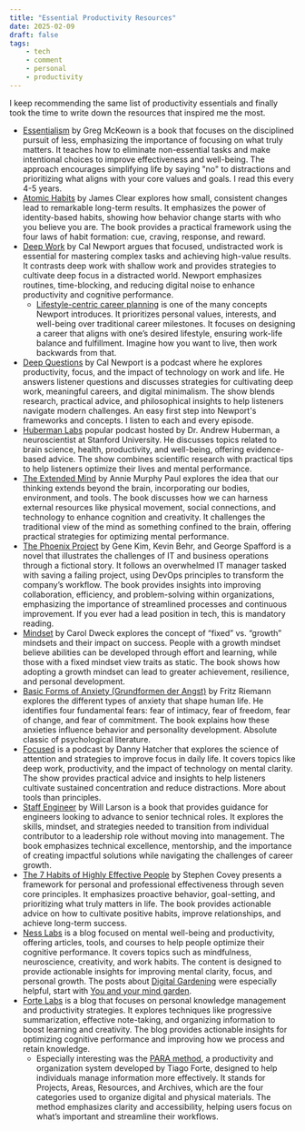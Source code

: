 ```yaml
---
title: "Essential Productivity Resources"
date: 2025-02-09
draft: false
tags:
    - tech
    - comment
    - personal
    - productivity
---
```


I keep recommending the same list of productivity essentials and finally took the time to write down the resources that inspired me the most.

- [Essentialism](https://search.worldcat.org/title/1003103244) by Greg McKeown is a book that focuses on the disciplined pursuit of less, emphasizing the importance of focusing on what truly matters. It teaches how to eliminate non-essential tasks and make intentional choices to improve effectiveness and well-being. The approach encourages simplifying life by saying "no" to distractions and prioritizing what aligns with your core values and goals. I read this every 4-5 years.
- [Atomic Habits](https://jamesclear.com/atomic-habits) by James Clear explores how small, consistent changes lead to remarkable long-term results. It emphasizes the power of identity-based habits, showing how behavior change starts with who you believe you are. The book provides a practical framework using the four laws of habit formation: cue, craving, response, and reward.
- [Deep Work](https://search.worldcat.org/title/1059167640) by Cal Newport argues that focused, undistracted work is essential for mastering complex tasks and achieving high-value results. It contrasts deep work with shallow work and provides strategies to cultivate deep focus in a distracted world. Newport emphasizes routines, time-blocking, and reducing digital noise to enhance productivity and cognitive performance.
  - [Lifestyle-centric career planning](https://calnewport.com/the-most-important-piece-of-career-advice-you-probably-never-heard-2/) is one of the many concepts Newport introduces. It prioritizes personal values, interests, and well-being over traditional career milestones. It focuses on designing a career that aligns with one’s desired lifestyle, ensuring work-life balance and fulfillment. Imagine how you want to live, then work backwards from that.
- [Deep Questions](https://www.thedeeplife.com/listen/) by Cal Newport is a podcast where he explores productivity, focus, and the impact of technology on work and life. He answers listener questions and discusses strategies for cultivating deep work, meaningful careers, and digital minimalism. The show blends research, practical advice, and philosophical insights to help listeners navigate modern challenges. An easy first step into Newport's frameworks and concepts. I listen to each and every episode.
- [Huberman Labs](https://www.hubermanlab.com/podcast)  popular podcast hosted by Dr. Andrew Huberman, a neuroscientist at Stanford University. He discusses topics related to brain science, health, productivity, and well-being, offering evidence-based advice. The show combines scientific research with practical tips to help listeners optimize their lives and mental performance.
- [The Extended Mind](https://anniemurphypaul.com/books/the-extended-mind/) by Annie Murphy Paul explores the idea that our thinking extends beyond the brain, incorporating our bodies, environment, and tools. The book discusses how we can harness external resources like physical movement, social connections, and technology to enhance cognition and creativity. It challenges the traditional view of the mind as something confined to the brain, offering practical strategies for optimizing mental performance.
- [The Phoenix Project](https://itrevolution.com/product/the-phoenix-project/) by Gene Kim, Kevin Behr, and George Spafford is a novel that illustrates the challenges of IT and business operations through a fictional story. It follows an overwhelmed IT manager tasked with saving a failing project, using DevOps principles to transform the company’s workflow. The book provides insights into improving collaboration, efficiency, and problem-solving within organizations, emphasizing the importance of streamlined processes and continuous improvement. If you ever had a lead position in tech, this is mandatory reading.
- [Mindset](https://search.worldcat.org/title/933546763) by Carol Dweck explores the concept of “fixed” vs. “growth” mindsets and their impact on success. People with a growth mindset believe abilities can be developed through effort and learning, while those with a fixed mindset view traits as static. The book shows how adopting a growth mindset can lead to greater achievement, resilience, and personal development.
- [Basic Forms of Anxiety (Grundformen der Angst)](https://search.worldcat.org/title/1300427885) by Fritz Riemann explores the different types of anxiety that shape human life. He identifies four fundamental fears: fear of intimacy, fear of freedom, fear of change, and fear of commitment. The book explains how these anxieties influence behavior and personality development. Absolute classic of psychological literature.
- [Focused](https://www.relay.fm/focused) is a podcast by Danny Hatcher that explores the science of attention and strategies to improve focus in daily life. It covers topics like deep work, productivity, and the impact of technology on mental clarity. The show provides practical advice and insights to help listeners cultivate sustained concentration and reduce distractions. More about tools than principles.
- [Staff Engineer](https://staffeng.com/book/) by Will Larson is a book that provides guidance for engineers looking to advance to senior technical roles. It explores the skills, mindset, and strategies needed to transition from individual contributor to a leadership role without moving into management. The book emphasizes technical excellence, mentorship, and the importance of creating impactful solutions while navigating the challenges of career growth.
- [The 7 Habits of Highly Effective People](https://www.franklincovey.com/the-7-habits/) by Stephen Covey presents a framework for personal and professional effectiveness through seven core principles. It emphasizes proactive behavior, goal-setting, and prioritizing what truly matters in life. The book provides actionable advice on how to cultivate positive habits, improve relationships, and achieve long-term success.
- [Ness Labs](https://nesslabs.com/) is a blog focused on mental well-being and productivity, offering articles, tools, and courses to help people optimize their cognitive performance. It covers topics such as mindfulness, neuroscience, creativity, and work habits. The content is designed to provide actionable insights for improving mental clarity, focus, and personal growth. The posts about [Digital Gardening](https://nesslabs.com/tag/digital-gardening) were especially helpful, start with [You and your mind garden](https://nesslabs.com/mind-garden).
- [Forte Labs](https://fortelabs.com/blog/) is a blog that focuses on personal knowledge management and productivity strategies. It explores techniques like progressive summarization, effective note-taking, and organizing information to boost learning and creativity. The blog provides actionable insights for optimizing cognitive performance and improving how we process and retain knowledge.
  - Especially interesting was the [PARA method](https://fortelabs.com/blog/para/), a productivity and organization system developed by Tiago Forte, designed to help individuals manage information more effectively. It stands for Projects, Areas, Resources, and Archives, which are the four categories used to organize digital and physical materials. The method emphasizes clarity and accessibility, helping users focus on what’s important and streamline their workflows.